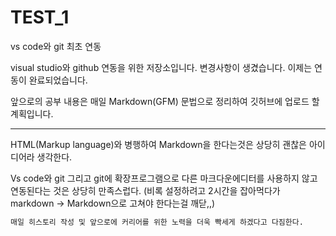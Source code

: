 # TEST_1

vs code와 git 최초 연동

visual studio와 github 연동을 위한 저장소입니다. 변경사항이 생겼습니다.
이제는 연동이 완료되었습니다.

앞으로의 공부 내용은 매일 Markdown(GFM) 문법으로 정리하여 깃허브에 업로드 할 계획입니다.

---
HTML(Markup language)와 병행하여 Markdown을 한다는것은 상당히 괜찮은 아이디어라 생각한다.

Vs code와 git 그리고 git에 확장프로그램으로 다른 마크다운에디터를 사용하지 않고 연동된다는 것은 상당히 만족스럽다. (비록 설정하려고 2시간을 잡아먹다가 markdown -> Markdown으로 고쳐야 한다는걸 깨닫,,)

```bash
매일 히스토리 작성 및 앞으로에 커리어를 위한 노력을 더욱 빡세게 하겠다고 다짐한다.
```

